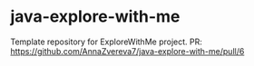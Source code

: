 # java-explore-with-me
Template repository for ExploreWithMe project.
PR:
https://github.com/AnnaZvereva7/java-explore-with-me/pull/6
